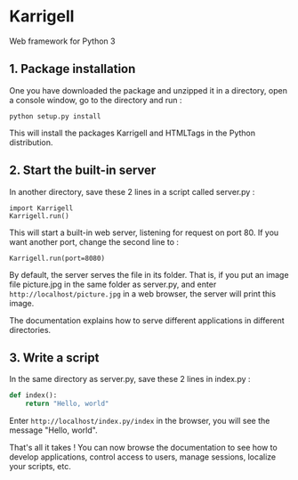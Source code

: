 # Karrigell
Web framework for Python 3

## 1. Package installation

One you have downloaded the package and unzipped it in a directory, open a 
console window, go to the directory and run : 

```
python setup.py install
```

This will install the packages Karrigell and HTMLTags in the Python 
distribution.

## 2. Start the built-in server

In another directory, save these 2 lines in a script called server.py :

```
import Karrigell
Karrigell.run()
```

This will start a built-in web server, listening for request on port 80. 
If you want another port, change the second line to :

```
Karrigell.run(port=8080)
```

By default, the server serves the file in its folder. That is, if you put
an image file picture.jpg in the same folder as server.py, and enter
`http://localhost/picture.jpg` in a web browser, the server will print this
image.

The documentation explains how to serve different applications in different
directories.

## 3. Write a script

In the same directory as server.py, save these 2 lines in index.py :

```python
def index():
    return "Hello, world"
```

Enter `http://localhost/index.py/index` in the browser, you will see the
message "Hello, world".

That's all it takes ! You can now browse the documentation to see how to
develop applications, control access to users, manage sessions, localize
your scripts, etc.